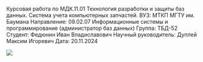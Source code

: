 Курсовая работа по МДК.11.01 Технология разработки и защиты баз данных.
Система учета компьютерных запчастей.
ВУЗ: МТКП МГТУ им. Баумана
Направление: 09.02.07 Информационные системы и программирование
(администратор баз данных)
Группа: ТБД-52
Студент: Федюнин Иван Владиславович
Научный руководитель: Дуплей Максим Игоревич
Дата: 20.11.2024

![](https://geps.dev/progress/97?dangerColor=800000&warningColor=ff9900&successColor=006600)

